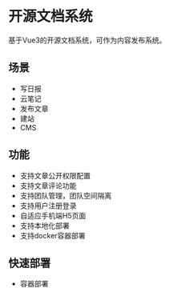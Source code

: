 # 开源文档系统

基于Vue3的开源文档系统，可作为内容发布系统。

## 场景

+ 写日报
+ 云笔记
+ 发布文章
+ 建站
+ CMS

## 功能
+ 支持文章公开权限配置
+ 支持文章评论功能
+ 支持团队管理，团队空间隔离
+ 支持用户注册登录
+ 自适应手机端H5页面
+ 支持本地化部署
+ 支持docker容器部署

## 快速部署

+ 容器部署
